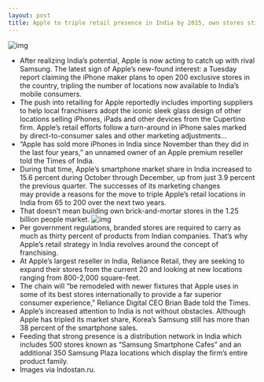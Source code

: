 ```yaml
---
layout: post
title: Apple to triple retail presence in India by 2015, own stores still improbable
---
```

![img](http://media.idownloadblog.com/wp-content/uploads/2013/03/iStore-002.jpg)
* After realizing India’s potential, Apple is now acting to catch up with rival Samsung. The latest sign of Apple’s new-found interest: a Tuesday report claiming the iPhone maker plans to open 200 exclusive stores in the country, tripling the number of locations now available to India’s mobile consumers.
* The push into retailing for Apple reportedly includes importing suppliers to help local franchisers adopt the iconic sleek glass design of other locations selling iPhones, iPads and other devices from the Cupertino firm. Apple’s retail efforts follow a turn-around in iPhone sales marked by direct-to-consumer sales and other marketing adjustments…
* “Apple has sold more iPhones in India since November than they did in the last four years,” an unnamed owner of an Apple premium reseller told the Times of India.
* During that time, Apple’s smartphone market share in India increased to 15.6 percent during October through December, up from just 3.9 percent the previous quarter. The successes of its marketing changes may provide a reasons for the move to triple Apple’s retail locations in India from 65 to 200 over the next two years.
* That doesn’t mean building own brick-and-mortar stores in the 1.25 billion people market.
![img](http://media.idownloadblog.com/wp-content/uploads/2013/03/iStore.jpg)
* Per government regulations, branded stores are required to carry as much as thirty percent of products from Indian companies. That’s why Apple’s retail strategy in India revolves around the concept of franchising.
* At Apple’s largest reseller in India, Reliance Retail, they are seeking to expand their stores from the current 20 and looking at new locations ranging from 800-2,000 square-feet.
* The chain will “be remodeled with newer fixtures that Apple uses in some of its best stores internationally to provide a far superior consumer experience,” Reliance Digital CEO Brian Bade told the Times.
* Apple’s increased attention to India is not without obstacles. Although Apple has tripled its market share, Korea’s Samsung still has more than 38 percent of the smartphone sales.
* Feeding that strong presence is a distribution network in India which includes 500 stores known as “Samsung Smartphone Cafes” and an additional 350 Samsung Plaza locations which display the firm’s entire product family.
* Images via Indostan.ru.

